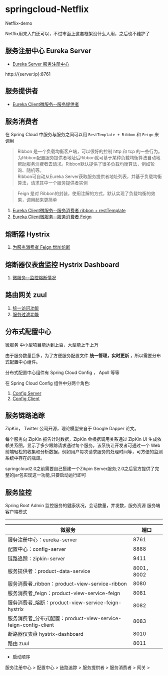 # springcloud-Netflix
 Netflix-demo

Netflix用来入门还可以，不过市面上这套框架没什么人用，之后也不维护了


## 服务注册中心 Eureka Server
- [Eureka Server 服务注册中心](./eureka-server)

http://{server:ip}:8761
## 服务提供者
- [Eureka Client微服务--服务提供者](./product-data-service)

## 服务消费者
在 Spring Cloud 中服务与服务之间可以用 `RestTemplate + Ribbon` 和 `Feign` 来调用

>Ribbon 是一个负载均衡客户端，可以很好的控制 http 和 tcp 的一些行为。\
为Ribbon配置服务提供者地址后Ribbon就可基于某种负载均衡算法自动地帮助服务消费者去请求。Ribbon默认提供了很多负载均衡算法，例如轮询、随机等。\
Ribbon可自动从Eureka Server获取服务提供者地址列表，并基于负载均衡算法，请求其中一个服务提供者实例

>Feign 是对 Ribbon的封装，使用注解的方式，默认实现了负载均衡的效果，调用起来更简单

1. [Eureka Client微服务--服务消费者 ribbon + restTemplate](./product-view-service-ribbon)
2. [Eureka Client微服务--服务消费者 Feign](./product-view-service-feign)

 
## 熔断器 Hystrix

 1. [为服务消费者 Feign 增加熔断](./product-view-service-feign-hystrix)

## 熔断器仪表盘监控 Hystrix Dashboard

 1. [微服务--监控熔断情况](./hystrix-dashboard)

## 路由网关 zuul

  1. [统一访问功能](./zuul/)
  2. [服务过滤功能](./zuul/src/main/java/com/example/zuul/filter/LoginFilter.java)

## 分布式配置中心

微服务 中小型项目能达到上百，大型能上千上万

由于服务数量巨多，为了方便服务配置文件 **统一管理，实时更新** ，所以需要分布式配置中心组件。

分布式配置中心组件有 Spring Cloud Config ， Apoll 等等

在 Spring Cloud Config 组件中分两个角色:
 1. [Config Server](./config-server)
 2. [Config Client](./product-view-service-feign-config-client)

## 服务链路追踪
ZipKin， Twitter 公司开源，理论模型来自于 Google Dapper 论文。

每个服务向 ZipKin 报告计时数据，ZipKin 会根据调用关系通过 ZipKin UI 生成依赖关系图，显示了多少跟踪请求通过每个服务，该系统让开发者可通过一个 Web 前端轻松的收集和分析数据，例如用户每次请求服务的处理时间等，可方便的监测系统中存在的瓶颈。

springcloud2.0之前需要自己搭建一个Zikpin Server服务;2.0之后官方提供了完整的jar包实现这一功能,只要启动运行即可

## 服务监控
Spring Boot Admin
监控服务的健康状况，会话数量，并发数，服务资源
服务端客户端模式


---

微服务 | 端口
---|---
服务注册中心：eureka-server | 8761
配置中心：config-server | 8888
链路追踪：zipkin-server | 9411
服务提供者：product-data-service | 8001，8002
服务消费者_ribbon：product-view-service-ribbon | 8080
服务消费者_feign：product-view-service-feign | 8081
服务消费者_熔断：product-view-service-feign-hystrix | 8082
服务消费者_分布式配置：product-view-service-feign-config-client | 8083
断路器仪表盘 hystrix-dashboard | 8010
路由 zuul | 8011

- 启动顺序

服务注册中心 > 配置中心 > 链路追踪 > 服务提供者 > 服务消费者 > 网关 >